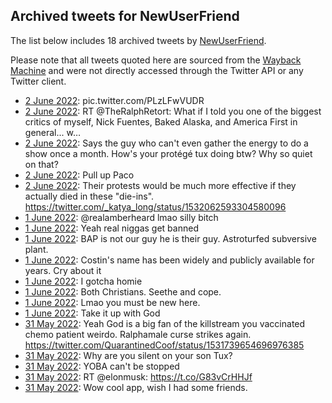 ## Archived tweets for NewUserFriend

The list below includes 18 archived tweets by
[NewUserFriend](https://twitter.com/NewUserFriend).

Please note that all tweets quoted here are sourced from the
[Wayback Machine](https://web.archive.org) and were not directly accessed through the Twitter API or
any Twitter client.

* [ 2 June 2022](https://web.archive.org/web/20220602170601/https://twitter.com/NewUserFriend/status/1532405440646107136): pic.twitter.com/PLzLFwVUDR <!--1532405440646107136-->
* [ 2 June 2022](https://web.archive.org/web/20220602141914/https://twitter.com/NewUserFriend/status/1532366233303232512): RT @TheRalphRetort: What if I told you one of the biggest critics of myself, Nick Fuentes, Baked Alaska, and America First in general...  w… <!--1532366233303232512-->
* [ 2 June 2022](https://web.archive.org/web/20220602140741/https://twitter.com/NewUserFriend/status/1532363143569149954): Says the guy who can't even gather the energy to do a show once a month. How's your protégé tux doing btw? Why so quiet on that? <!--1532363143569149954-->
* [ 2 June 2022](https://web.archive.org/web/20220602135225/https://twitter.com/NewUserFriend/status/1532359330183499778): Pull up Paco <!--1532359330183499778-->
* [ 2 June 2022](https://web.archive.org/web/20220602134820/https://twitter.com/NewUserFriend/status/1532357438837608449): Their protests would be much more effective if they actually died in these "die-ins". https://twitter.com/_katya_long/status/1532062593304580096 <!--1532357438837608449-->
* [ 1 June 2022](https://web.archive.org/web/20220601193118/https://twitter.com/NewUserFriend/status/1532082260203261963): @realamberheard  lmao silly bitch <!--1532082260203261963-->
* [ 1 June 2022](https://web.archive.org/web/20220601172314/https://twitter.com/NewUserFriend/status/1532050065165996034): Yeah real niggas get banned <!--1532050065165996034-->
* [ 1 June 2022](https://web.archive.org/web/20220601142658/https://twitter.com/NewUserFriend/status/1532005693804400641): BAP is not our guy he is their guy. Astroturfed subversive plant. <!--1532005693804400641-->
* [ 1 June 2022](https://web.archive.org/web/20220601142605/https://twitter.com/NewUserFriend/status/1532005508713963522): Costin's name has been widely and publicly available for years. Cry about it <!--1532005508713963522-->
* [ 1 June 2022](https://web.archive.org/web/20220601133557/https://twitter.com/NewUserFriend/status/1531992878226063361): I gotcha homie <!--1531992878226063361-->
* [ 1 June 2022](https://web.archive.org/web/20220601033132/https://twitter.com/NewUserFriend/status/1531840660189347840): Both Christians. Seethe and cope. <!--1531840660189347840-->
* [ 1 June 2022](https://web.archive.org/web/20220601025018/https://twitter.com/NewUserFriend/status/1531830284445966336): Lmao you must be new here. <!--1531830284445966336-->
* [ 1 June 2022](https://web.archive.org/web/20220601023846/https://twitter.com/NewUserFriend/status/1531827500048863233): Take it up with God <!--1531827500048863233-->
* [31 May 2022](https://web.archive.org/web/20220531225316/https://twitter.com/NewUserFriend/status/1531770616839290886): Yeah God is a big fan of the killstream you vaccinated chemo patient weirdo. Ralphamale curse strikes again. https://twitter.com/QuarantinedCoof/status/1531739654696976385 <!--1531770616839290886-->
* [31 May 2022](https://web.archive.org/web/20220531191542/https://twitter.com/NewUserFriend/status/1531716012504391680): Why are you silent on your son Tux? <!--1531716012504391680-->
* [31 May 2022](https://web.archive.org/web/20220531181416/https://twitter.com/NewUserFriend/status/1531700402302988288): YOBA can't be stopped <!--1531700402302988288-->
* [31 May 2022](https://web.archive.org/web/20220531175719/https://twitter.com/NewUserFriend/status/1531696340023009281): RT @elonmusk: https://t.co/G83vCrHHJf <!--1531696340023009281-->
* [31 May 2022](https://web.archive.org/web/20220531175216/https://twitter.com/NewUserFriend/status/1531694939574259716): Wow cool app, wish I had some friends. <!--1531694939574259716-->
